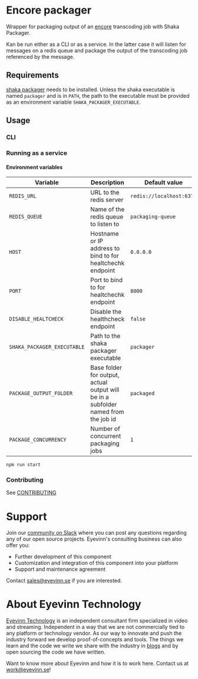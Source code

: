 # Encore packager

Wrapper for packaging output of an [encore](https://github.com/svt/encore) transcoding job with Shaka Packager.

Kan be run either as a CLI or as a service. In the latter case it will listen for messages on a redis queue and
package the output of the transcoding job referenced by the message.

## Requirements

[shaka packager](https://github.com/shaka-project/shaka-packager) needs to be installed. Unless the shaka executable is named `packager` and is in `PATH`, the path to the executable must be provided as an environment variable `SHAKA_PACKAGER_EXECUTABLE`.

## Usage

### CLI

### Running as a service

#### Environment variables

| Variable                    | Description                                                                        | Default value            |
| --------------------------- | ---------------------------------------------------------------------------------- | ------------------------ |
| `REDIS_URL`                 | URL to the redis server                                                            | `redis://localhost:6379` |
| `REDIS_QUEUE`               | Name of the redis queue to listen to                                               | `packaging-queue`        |
| `HOST`                      | Hostname or IP address to bind to for healtchechk endpoint                         | `0.0.0.0`                |
| `PORT`                      | Port to bind to for healtchechk endpoint                                           | `8000`                   |
| `DISABLE_HEALTCHECK`        | Disable the healthcheck endpoint                                                   | `false`                  |
| `SHAKA_PACKAGER_EXECUTABLE` | Path to the shaka packager executable                                              | `packager`               |
| `PACKAGE_OUTPUT_FOLDER`     | Base folder for output, actual output will be in a subfolder named from the job id | `packaged`               |
| `PACKAGE_CONCURRENCY`       | Number of concurrent packaging jobs                                                | `1`                      |

```bash
npm run start
```

<!--

## Requirements
Add any external project dependencies such as node.js version etc here

## Installation / Usage

Add clear instructions on how to use the project here

## Development

Add clear instructions on how to start development of the project here

-->

### Contributing

See [CONTRIBUTING](CONTRIBUTING.md)

# Support

Join our [community on Slack](http://slack.streamingtech.se) where you can post any questions regarding any of our open source projects. Eyevinn's consulting business can also offer you:

- Further development of this component
- Customization and integration of this component into your platform
- Support and maintenance agreement

Contact [sales@eyevinn.se](mailto:sales@eyevinn.se) if you are interested.

# About Eyevinn Technology

[Eyevinn Technology](https://www.eyevinntechnology.se) is an independent consultant firm specialized in video and streaming. Independent in a way that we are not commercially tied to any platform or technology vendor. As our way to innovate and push the industry forward we develop proof-of-concepts and tools. The things we learn and the code we write we share with the industry in [blogs](https://dev.to/video) and by open sourcing the code we have written.

Want to know more about Eyevinn and how it is to work here. Contact us at work@eyevinn.se!
